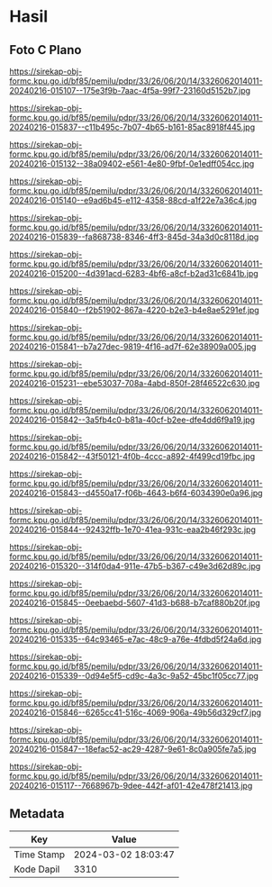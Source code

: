 # Hasil

## Foto C Plano

https://sirekap-obj-formc.kpu.go.id/bf85/pemilu/pdpr/33/26/06/20/14/3326062014011-20240216-015107--175e3f9b-7aac-4f5a-99f7-23160d5152b7.jpg

https://sirekap-obj-formc.kpu.go.id/bf85/pemilu/pdpr/33/26/06/20/14/3326062014011-20240216-015837--c11b495c-7b07-4b65-b161-85ac8918f445.jpg

https://sirekap-obj-formc.kpu.go.id/bf85/pemilu/pdpr/33/26/06/20/14/3326062014011-20240216-015132--38a09402-e561-4e80-9fbf-0e1edff054cc.jpg

https://sirekap-obj-formc.kpu.go.id/bf85/pemilu/pdpr/33/26/06/20/14/3326062014011-20240216-015140--e9ad6b45-e112-4358-88cd-a1f22e7a36c4.jpg

https://sirekap-obj-formc.kpu.go.id/bf85/pemilu/pdpr/33/26/06/20/14/3326062014011-20240216-015839--fa868738-8346-4ff3-845d-34a3d0c8118d.jpg

https://sirekap-obj-formc.kpu.go.id/bf85/pemilu/pdpr/33/26/06/20/14/3326062014011-20240216-015200--4d391acd-6283-4bf6-a8cf-b2ad31c6841b.jpg

https://sirekap-obj-formc.kpu.go.id/bf85/pemilu/pdpr/33/26/06/20/14/3326062014011-20240216-015840--f2b51902-867a-4220-b2e3-b4e8ae5291ef.jpg

https://sirekap-obj-formc.kpu.go.id/bf85/pemilu/pdpr/33/26/06/20/14/3326062014011-20240216-015841--b7a27dec-9819-4f16-ad7f-62e38909a005.jpg

https://sirekap-obj-formc.kpu.go.id/bf85/pemilu/pdpr/33/26/06/20/14/3326062014011-20240216-015231--ebe53037-708a-4abd-850f-28f46522c630.jpg

https://sirekap-obj-formc.kpu.go.id/bf85/pemilu/pdpr/33/26/06/20/14/3326062014011-20240216-015842--3a5fb4c0-b81a-40cf-b2ee-dfe4dd6f9a19.jpg

https://sirekap-obj-formc.kpu.go.id/bf85/pemilu/pdpr/33/26/06/20/14/3326062014011-20240216-015842--43f50121-4f0b-4ccc-a892-4f499cd19fbc.jpg

https://sirekap-obj-formc.kpu.go.id/bf85/pemilu/pdpr/33/26/06/20/14/3326062014011-20240216-015843--d4550a17-f06b-4643-b6f4-6034390e0a96.jpg

https://sirekap-obj-formc.kpu.go.id/bf85/pemilu/pdpr/33/26/06/20/14/3326062014011-20240216-015844--92432ffb-1e70-41ea-931c-eaa2b46f293c.jpg

https://sirekap-obj-formc.kpu.go.id/bf85/pemilu/pdpr/33/26/06/20/14/3326062014011-20240216-015320--314f0da4-911e-47b5-b367-c49e3d62d89c.jpg

https://sirekap-obj-formc.kpu.go.id/bf85/pemilu/pdpr/33/26/06/20/14/3326062014011-20240216-015845--0eebaebd-5607-41d3-b688-b7caf880b20f.jpg

https://sirekap-obj-formc.kpu.go.id/bf85/pemilu/pdpr/33/26/06/20/14/3326062014011-20240216-015335--64c93465-e7ac-48c9-a76e-4fdbd5f24a6d.jpg

https://sirekap-obj-formc.kpu.go.id/bf85/pemilu/pdpr/33/26/06/20/14/3326062014011-20240216-015339--0d94e5f5-cd9c-4a3c-9a52-45bc1f05cc77.jpg

https://sirekap-obj-formc.kpu.go.id/bf85/pemilu/pdpr/33/26/06/20/14/3326062014011-20240216-015846--6265cc41-516c-4069-906a-49b56d329cf7.jpg

https://sirekap-obj-formc.kpu.go.id/bf85/pemilu/pdpr/33/26/06/20/14/3326062014011-20240216-015847--18efac52-ac29-4287-9e61-8c0a905fe7a5.jpg

https://sirekap-obj-formc.kpu.go.id/bf85/pemilu/pdpr/33/26/06/20/14/3326062014011-20240216-015117--7668967b-9dee-442f-af01-42e478f21413.jpg


## Metadata

| Key        | Value               |
| ---------- | ------------------- |
| Time Stamp | 2024-03-02 18:03:47 |
| Kode Dapil | 3310                |




